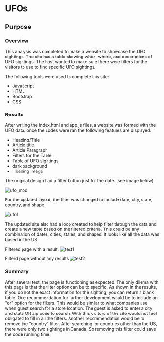 # UFOs
## Purpose 
### Overview
This analysis was completed to make a website to showcase the UFO sightings. 
The site has a table showing when, where, and descriptions of UFO sightings. 
The host wanted to make sure there were filters for the visitors to use to find specific UFO sightings.

The following tools were used to complete this site:
- JavaScript
- HTML
- Bootstrap
- CSS

### Results
After writing the index.html and app.js files, a website was formed with the UFO data. 
once the codes were ran the following features are displayed:
- Heading/Title
- Article title
- Article Paragraph
- Filters for the Table
- Table of UFO sightings
- dark background
- Heading image

The orignial design had a filter button just for the date. (see image below)

![ufo_mod](https://user-images.githubusercontent.com/105830665/192552348-16f7d616-3d74-4bb5-b652-9bc5a1e4d546.png)

For the updated layout, the filter was changed to include date, city, state, country, and shape.

![ufo1](https://user-images.githubusercontent.com/105830665/192552452-3ede52d4-926d-46f9-ac72-d183bbe6cb3e.png)

The updated site also had a loop created to help filter through the data and create a new table based on the filtered criteria. This could be any combination of dates, cities, states, and shapes. It looks like all the data was based in the US. 

Filtered page with a result.
![test1](https://user-images.githubusercontent.com/105830665/192552529-8441eb9e-3f2b-4949-b7d2-fb4737ffbb39.png)

Filterd page without any results
![test2](https://user-images.githubusercontent.com/105830665/192552675-b676db45-49e6-4de4-8a01-537d9b379e59.png)

### Summary
After several test, the page is functioning as expected. The only dilema with this page is that the filter option can be to specific. As shown in the results, if you do not the exact information for the sighting, you can return a blank table. One recommendation for further development would be to include an "or" option for the filters. This would be similar to what companies use when guest search for a store location. The guest is asked to enter a city and state OR zip code to search. With this visitors of the site would not feel obligated to fill in all the filters. Another recommendation would be to remove the "country" filter. After searching for countries other than the US, there were only two sightings in Canada. So removing this filter could save the code running time.